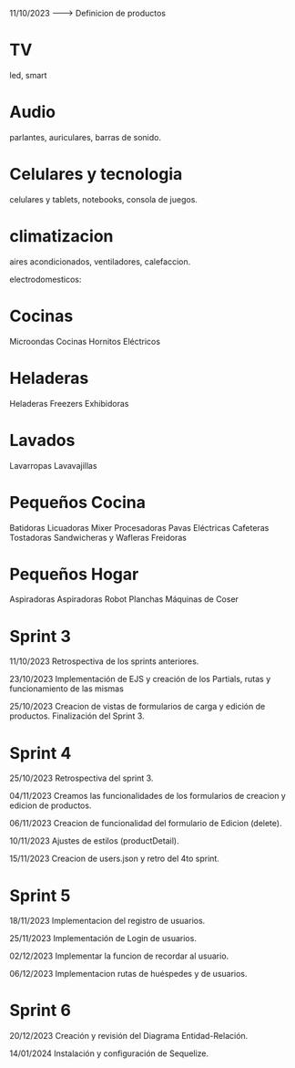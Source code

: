 11/10/2023 ---> Definicion de productos
# TV
led, smart
# Audio
parlantes, auriculares, barras de sonido.

# Celulares y tecnologia
 celulares y tablets, notebooks, consola de juegos.

# climatizacion
 aires acondicionados, ventiladores, calefaccion.

electrodomesticos:
# Cocinas
Microondas
Cocinas
Hornitos Eléctricos
# Heladeras
Heladeras Freezers
Exhibidoras
# Lavados
Lavarropas
Lavavajillas
# Pequeños Cocina
Batidoras
Licuadoras
Mixer
Procesadoras
Pavas Eléctricas
Cafeteras
Tostadoras
Sandwicheras y Wafleras
Freidoras
# Pequeños Hogar
Aspiradoras
Aspiradoras Robot
Planchas
Máquinas de Coser


# Sprint 3
11/10/2023
Retrospectiva de los sprints anteriores.

23/10/2023
Implementación de EJS y creación de los Partials, rutas y funcionamiento de las mismas

25/10/2023
Creacion de vistas de formularios de carga y edición de productos. Finalización del Sprint 3.

# Sprint 4
25/10/2023
Retrospectiva del sprint 3.

04/11/2023
Creamos las funcionalidades de los formularios de creacion y edicion de productos.

06/11/2023
Creacion de funcionalidad del formulario de Edicion (delete).

10/11/2023
Ajustes de estilos (productDetail).

15/11/2023
Creacion de users.json y retro del 4to sprint.

# Sprint 5
18/11/2023
Implementacion del registro de usuarios.

25/11/2023
Implementación de Login de usuarios.

02/12/2023
Implementar la funcion de recordar al usuario.

06/12/2023
Implementacion rutas de huéspedes y de usuarios.

# Sprint 6
20/12/2023
Creación y revisión del Diagrama Entidad-Relación.

14/01/2024
Instalación y configuración de Sequelize.